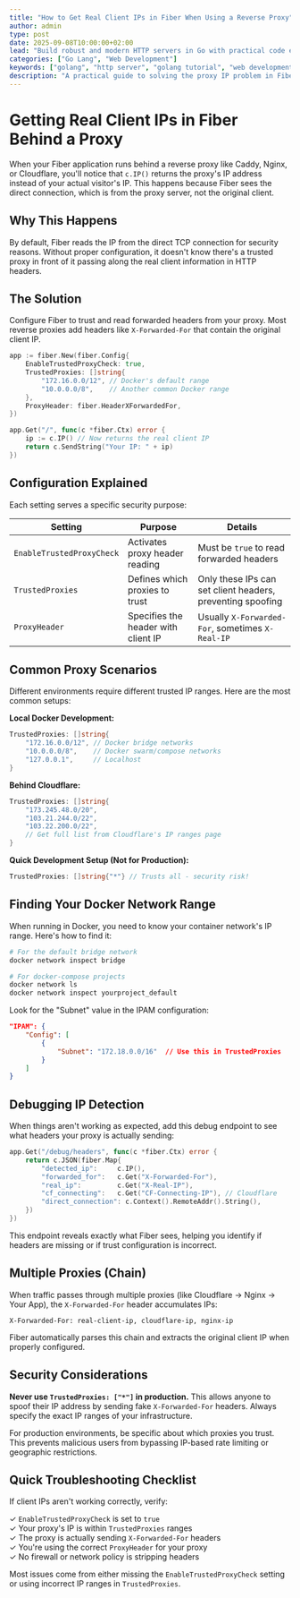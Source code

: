 ```yaml
---
title: "How to Get Real Client IPs in Fiber When Using a Reverse Proxy"
author: admin
type: post
date: 2025-09-08T10:00:00+02:00
lead: "Build robust and modern HTTP servers in Go with practical code examples and best practices."
categories: ["Go Lang", "Web Development"]
keywords: ["golang", "http server", "golang tutorial", "web development"]
description: "A practical guide to solving the proxy IP problem in Fiber applications behind Caddy, Nginx, or Cloudflare. Learn proper configuration, security considerations, and debugging techniques."
---
```

# Getting Real Client IPs in Fiber Behind a Proxy

When your Fiber application runs behind a reverse proxy like Caddy, Nginx, or Cloudflare, you'll notice that `c.IP()` returns the proxy's IP address instead of your actual visitor's IP. This happens because Fiber sees the direct connection, which is from the proxy server, not the original client.

## Why This Happens

By default, Fiber reads the IP from the direct TCP connection for security reasons. Without proper configuration, it doesn't know there's a trusted proxy in front of it passing along the real client information in HTTP headers.

## The Solution

Configure Fiber to trust and read forwarded headers from your proxy. Most reverse proxies add headers like `X-Forwarded-For` that contain the original client IP.

```go
app := fiber.New(fiber.Config{
    EnableTrustedProxyCheck: true,
    TrustedProxies: []string{
        "172.16.0.0/12", // Docker's default range
        "10.0.0.0/8",    // Another common Docker range
    },
    ProxyHeader: fiber.HeaderXForwardedFor,
})

app.Get("/", func(c *fiber.Ctx) error {
    ip := c.IP() // Now returns the real client IP
    return c.SendString("Your IP: " + ip)
})
```

## Configuration Explained

Each setting serves a specific security purpose:

| Setting | Purpose | Details |
|---------|---------|---------|
| `EnableTrustedProxyCheck` | Activates proxy header reading | Must be `true` to read forwarded headers |
| `TrustedProxies` | Defines which proxies to trust | Only these IPs can set client headers, preventing spoofing |
| `ProxyHeader` | Specifies the header with client IP | Usually `X-Forwarded-For`, sometimes `X-Real-IP` |

## Common Proxy Scenarios

Different environments require different trusted IP ranges. Here are the most common setups:

**Local Docker Development:**
```go
TrustedProxies: []string{
    "172.16.0.0/12", // Docker bridge networks
    "10.0.0.0/8",    // Docker swarm/compose networks
    "127.0.0.1",     // Localhost
}
```

**Behind Cloudflare:**
```go
TrustedProxies: []string{
    "173.245.48.0/20",
    "103.21.244.0/22",
    "103.22.200.0/22",
    // Get full list from Cloudflare's IP ranges page
}
```

**Quick Development Setup (Not for Production):**
```go
TrustedProxies: []string{"*"} // Trusts all - security risk!
```

## Finding Your Docker Network Range

When running in Docker, you need to know your container network's IP range. Here's how to find it:

```bash
# For the default bridge network
docker network inspect bridge

# For docker-compose projects
docker network ls
docker network inspect yourproject_default
```

Look for the "Subnet" value in the IPAM configuration:
```json
"IPAM": {
    "Config": [
        {
            "Subnet": "172.18.0.0/16"  // Use this in TrustedProxies
        }
    ]
}
```

## Debugging IP Detection

When things aren't working as expected, add this debug endpoint to see what headers your proxy is actually sending:

```go
app.Get("/debug/headers", func(c *fiber.Ctx) error {
    return c.JSON(fiber.Map{
        "detected_ip":     c.IP(),
        "forwarded_for":   c.Get("X-Forwarded-For"),
        "real_ip":         c.Get("X-Real-IP"),
        "cf_connecting":   c.Get("CF-Connecting-IP"), // Cloudflare
        "direct_connection": c.Context().RemoteAddr().String(),
    })
})
```

This endpoint reveals exactly what Fiber sees, helping you identify if headers are missing or if trust configuration is incorrect.

## Multiple Proxies (Chain)

When traffic passes through multiple proxies (like Cloudflare → Nginx → Your App), the `X-Forwarded-For` header accumulates IPs:

```
X-Forwarded-For: real-client-ip, cloudflare-ip, nginx-ip
```

Fiber automatically parses this chain and extracts the original client IP when properly configured.

## Security Considerations

**Never use `TrustedProxies: ["*"]` in production.** This allows anyone to spoof their IP address by sending fake `X-Forwarded-For` headers. Always specify the exact IP ranges of your infrastructure.

For production environments, be specific about which proxies you trust. This prevents malicious users from bypassing IP-based rate limiting or geographic restrictions.

## Quick Troubleshooting Checklist

If client IPs aren't working correctly, verify:

✓ `EnableTrustedProxyCheck` is set to `true`  
✓ Your proxy's IP is within `TrustedProxies` ranges  
✓ The proxy is actually sending `X-Forwarded-For` headers  
✓ You're using the correct `ProxyHeader` for your proxy  
✓ No firewall or network policy is stripping headers  

Most issues come from either missing the `EnableTrustedProxyCheck` setting or using incorrect IP ranges in `TrustedProxies`.